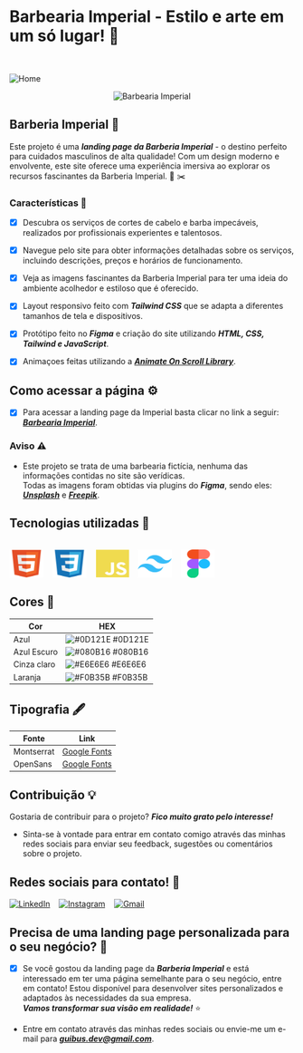 # Barbearia Imperial - Estilo e arte em um só lugar! :crown:

<br>

![Home](https://github.com/gui-bus/barberiaImperial/blob/main/Home.PNG)


<p align="center">
  <img src="https://github.com/gui-bus/barberiaImperial/blob/main/img/mustache.png" alt="Barbearia Imperial" width="200" />
</p>


## Barberia Imperial :barber:
Este projeto é uma ***landing page da Barberia Imperial*** - o destino perfeito para cuidados masculinos de alta qualidade! Com um design moderno e envolvente, este site oferece uma experiência imersiva ao explorar os recursos fascinantes da Barberia Imperial. :barber: :scissors:

### Características :dart:

- [x] Descubra os serviços de cortes de cabelo e barba impecáveis, realizados por profissionais experientes e talentosos.
- [x] Navegue pelo site para obter informações detalhadas sobre os serviços, incluindo descrições, preços e horários de funcionamento.
- [x] Veja as imagens fascinantes da Barberia Imperial para ter uma ideia do ambiente acolhedor e estiloso que é oferecido.
- [x] Layout responsivo feito com ***Tailwind CSS*** que se adapta a diferentes tamanhos de tela e dispositivos.
- [x] Protótipo feito no ***Figma*** e criação do site utilizando ***HTML, CSS, Tailwind e JavaScript***.
- [x] Animaçoes feitas utilizando a ***[Animate On Scroll Library](https://cdnjs.com/libraries/aos)***.


## Como acessar a página :gear:

- [x] Para acessar a landing page da Imperial basta clicar no link a seguir:  ***[Barbearia Imperial](https://gui-bus.github.io/barberiaImperial/)***.

### Aviso :warning:

- Este projeto se trata de uma barbearia fictícia, nenhuma das informações contidas no site são verídicas. <br> Todas as imagens foram obtidas via plugins do ***Figma***, sendo eles: ***[Unsplash](https://unsplash.com/pt-br)*** e ***[Freepik](https://br.freepik.com/)***.

## Tecnologias utilizadas :dart:

<div style="display: inline_block"><br>
  <img align="center" alt="HTML" height="50" width="60" src="https://raw.githubusercontent.com/devicons/devicon/1119b9f84c0290e0f0b38982099a2bd027a48bf1/icons/html5/html5-original.svg"> &nbsp;&nbsp;
  <img align="center" alt="CSS" height="50" width="60" src="https://raw.githubusercontent.com/devicons/devicon/1119b9f84c0290e0f0b38982099a2bd027a48bf1/icons/css3/css3-original.svg"> &nbsp;&nbsp;
  <img align="center" alt="JavaScript" height="50" width="60" src="https://raw.githubusercontent.com/devicons/devicon/master/icons/javascript/javascript-plain.svg"> &nbsp;&nbsp;
  <img align="center" alt="Tailwind" height="50" width="60" src="https://raw.githubusercontent.com/devicons/devicon/1119b9f84c0290e0f0b38982099a2bd027a48bf1/icons/tailwindcss/tailwindcss-plain.svg"> &nbsp;&nbsp;
  <img align="center" alt="Figma" height="50" width="60" src="https://github.com/devicons/devicon/blob/master/icons/figma/figma-original.svg">
</div>



## Cores 🎨

| Cor               | HEX                                                |
| ----------------- | ---------------------------------------------------------------- |
| Azul       | ![#0D121E](https://via.placeholder.com/10/0D121E?text=+) #0D121E |
| Azul Escuro       | ![#080B16](https://via.placeholder.com/10/080B16?text=+) #080B16 |
| Cinza claro      | ![#E6E6E6](https://via.placeholder.com/10/E6E6E6?text=+) #E6E6E6 |
| Laranja       | ![#F0B35B](https://via.placeholder.com/10/F0B35B?text=+) #F0B35B |


## Tipografia 🖋️

| Fonte               | Link                                                |
| ----------------- | ---------------------------------------------------------------- |
| Montserrat       | [Google Fonts](https://fonts.google.com/specimen/Montserrat?) |
| OpenSans      | [Google Fonts](https://fonts.google.com/specimen/Open+Sans?) |


## Contribuição :bulb:

Gostaria de contribuir para o projeto? ***Fico muito grato pelo interesse!***

- Sinta-se à vontade para entrar em contato comigo através das minhas redes sociais para enviar seu feedback, sugestões ou comentários sobre o projeto.


## Redes sociais para contato! :speech_balloon:

[![LinkedIn](https://img.icons8.com/color/48/000000/linkedin.png)](https://www.linkedin.com/in/gui-bus/) &nbsp;&nbsp;
[![Instagram](https://img.icons8.com/fluency/48/000000/instagram-new.png)](https://www.instagram.com/guibus_dev/) &nbsp;&nbsp;
[![Gmail](https://img.icons8.com/fluency/48/000000/gmail.png)](mailto:guibus.dev@gmail.com)


## Precisa de uma landing page personalizada para o seu negócio? :rocket:

- [x] Se você gostou da landing page da ***Barberia Imperial*** e está interessado em ter uma página semelhante para o seu negócio, entre em contato! Estou disponível para desenvolver sites personalizados e adaptados às necessidades da sua empresa. <br> ***Vamos transformar sua visão em realidade!*** :star: 

-  Entre em contato através das minhas redes sociais ou envie-me um e-mail para ***[guibus.dev@gmail.com](mailto:guibus.dev@gmail.com)***.

